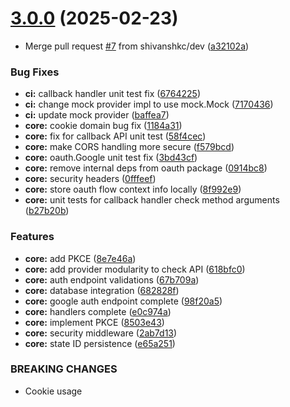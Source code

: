 # [3.0.0](https://github.com/shivanshkc/authorizer/compare/v2.3.0...v3.0.0) (2025-02-23)


* Merge pull request [#7](https://github.com/shivanshkc/authorizer/issues/7) from shivanshkc/dev ([a32102a](https://github.com/shivanshkc/authorizer/commit/a32102adf2404dfb4fae82a2d7664d671574c214))


### Bug Fixes

* **ci:** callback handler unit test fix ([6764225](https://github.com/shivanshkc/authorizer/commit/6764225cd4163a53c5569bcd8cf512914223cd49))
* **ci:** change mock provider impl to use mock.Mock ([7170436](https://github.com/shivanshkc/authorizer/commit/717043623c9382ce6990a4ad26dfe8be82126b8f))
* **ci:** update mock provider ([baffea7](https://github.com/shivanshkc/authorizer/commit/baffea7f4eabefe31af22fbf0df21e4062955596))
* **core:** cookie domain bug fix ([1184a31](https://github.com/shivanshkc/authorizer/commit/1184a31b37b7290eedc412bc06aa947119b74d17))
* **core:** fix for callback API unit test ([58f4cec](https://github.com/shivanshkc/authorizer/commit/58f4cec4ea743a4a107b9524ed2ebb8af699db08))
* **core:** make CORS handling more secure ([f579bcd](https://github.com/shivanshkc/authorizer/commit/f579bcdf51a78c92280ad18b7a7390989853b1a7))
* **core:** oauth.Google unit test fix ([3bd43cf](https://github.com/shivanshkc/authorizer/commit/3bd43cf0f268d36fad9816a1ca451f5711d87933))
* **core:** remove internal deps from oauth package ([0914bc8](https://github.com/shivanshkc/authorizer/commit/0914bc82305b2aef1bb426c88ab3c1b7171fa1dc))
* **core:** security headers ([0fffeef](https://github.com/shivanshkc/authorizer/commit/0fffeefc7b4178cbdc607daa898b8a8b9f3cef0e))
* **core:** store oauth flow context info locally ([8f992e9](https://github.com/shivanshkc/authorizer/commit/8f992e95bc99741c1860c18e07c174886dac5b42))
* **core:** unit tests for callback handler check method arguments ([b27b20b](https://github.com/shivanshkc/authorizer/commit/b27b20b655d0023d27ea8bd813f60fc47dac6401))


### Features

* **core:** add PKCE ([8e7e46a](https://github.com/shivanshkc/authorizer/commit/8e7e46ac8e02c8ca87e5b7796df007990d270844))
* **core:** add provider modularity to check API ([618bfc0](https://github.com/shivanshkc/authorizer/commit/618bfc0b14d8c1bd6ea69a240921158b7173abab))
* **core:** auth endpoint validations ([67b709a](https://github.com/shivanshkc/authorizer/commit/67b709afaac5e0f02a54180c1c78c5546bd45a85))
* **core:** database integration ([682828f](https://github.com/shivanshkc/authorizer/commit/682828f31b7c54d61e8355f3304f7cc381882fd6))
* **core:** google auth endpoint complete ([98f20a5](https://github.com/shivanshkc/authorizer/commit/98f20a537e3b7ef6e18854ba6553d2d03998adc6))
* **core:** handlers complete ([e0c974a](https://github.com/shivanshkc/authorizer/commit/e0c974a16a9e8d022131c512c6db3e1334bdafba))
* **core:** implement PKCE ([8503e43](https://github.com/shivanshkc/authorizer/commit/8503e432f5002edcf9c7ac4359ecf173537a1d6a))
* **core:** security middleware ([2ab7d13](https://github.com/shivanshkc/authorizer/commit/2ab7d1349eccdc05e8d4243ec2eabe6b39ea6006))
* **core:** state ID persistence ([e65a251](https://github.com/shivanshkc/authorizer/commit/e65a251274d12cc2095fc8d989ff30c5a75d9c36))


### BREAKING CHANGES

* Cookie usage
